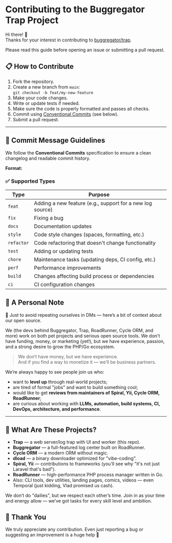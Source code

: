 # Contributing to the Buggregator Trap Project

Hi there! 👋  
Thanks for your interest in contributing to [buggregator/trap](https://github.com/buggregator/trap).

Please read this guide before opening an issue or submitting a pull request.

## 📋 How to Contribute

1. Fork the repository.
2. Create a new branch from `main`:  
   `git checkout -b feat/my-new-feature`
3. Make your code changes.
4. Write or update tests if needed.
5. Make sure the code is properly formatted and passes all checks.
6. Commit using [Conventional Commits](https://www.conventionalcommits.org/en/v1.0.0/) (see below).
7. Submit a pull request.

---

## 🧾 Commit Message Guidelines

We follow the **Conventional Commits** specification to ensure a clean changelog and readable commit history.

**Format:**

### ✅ Supported Types

| Type       | Purpose                                                                  |
|------------|--------------------------------------------------------------------------|
| `feat`     | Adding a new feature (e.g., support for a new log source)                |
| `fix`      | Fixing a bug                                                              |
| `docs`     | Documentation updates                                                    |
| `style`    | Code style changes (spaces, formatting, etc.)                            |
| `refactor` | Code refactoring that doesn't change functionality                        |
| `test`     | Adding or updating tests                                                 |
| `chore`    | Maintenance tasks (updating deps, CI config, etc.)                       |
| `perf`     | Performance improvements                                                 |
| `build`    | Changes affecting build process or dependencies                          |
| `ci`       | CI configuration changes                                                 |

## 📌 A Personal Note

🍺 Just to avoid repeating ourselves in DMs — here’s a bit of context about our open source.

We (the devs behind Buggregator, Trap, RoadRunner, Cycle ORM, and more) work on both pet projects and serious open source tools. We don't have funding, money, or marketing (yet!), but we have experience, passion, and a strong desire to grow the PHP/Go ecosystem.

> We don’t have money, but we have experience.  
> And if you find a way to monetize it — we’ll be business partners.

We’re always happy to see people join us who:
- want to **level up** through real-world projects;
- are tired of formal "jobs" and want to build something cool;
- would like to get **reviews from maintainers of Spiral, Yii, Cycle ORM, RoadRunner**;
- are curious about working with **LLMs, automation, build systems, CI, DevOps, architecture, and performance**.

---

## 🧠 What Are These Projects?

- **Trap** — a web server/log trap with UI and worker (this repo).
- **Buggregator** — a full-featured log center built on RoadRunner.
- **Cycle ORM** — a modern ORM without magic.
- **dload** — a binary downloader optimized for "vibe-coding".
- **Spiral, Yii** — contributions to frameworks (you’ll see why "it's not just Laravel that's bad").
- **RoadRunner** — high-performance PHP process manager written in Go.
- Also: CLI tools, dev utilities, landing pages, comics, videos — even Temporal (just kidding, Vlad promised us cash).

We don’t do "dailies", but we respect each other’s time. Join in as your time and energy allow — we’ve got tasks for every skill level and ambition.

## 🙏 Thank You

We truly appreciate any contribution. Even just reporting a bug or suggesting an improvement is a huge help 🙌
